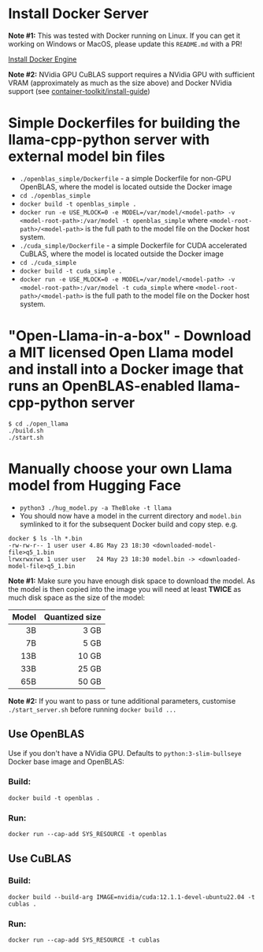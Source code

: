 # Install Docker Server

**Note #1:** This was tested with Docker running on Linux. If you can get it working on Windows or MacOS, please update this `README.md` with a PR!

[Install Docker Engine](https://docs.docker.com/engine/install)

**Note #2:** NVidia GPU CuBLAS support requires a NVidia GPU with sufficient VRAM (approximately as much as the size above) and Docker NVidia support (see [container-toolkit/install-guide](https://docs.nvidia.com/datacenter/cloud-native/container-toolkit/install-guide.html))

# Simple Dockerfiles for building the llama-cpp-python server with external model bin files
- `./openblas_simple/Dockerfile` - a simple Dockerfile for non-GPU OpenBLAS, where the model is located outside the Docker image
 - `cd ./openblas_simple`
 - `docker build -t openblas_simple .`
 - `docker run -e USE_MLOCK=0 -e MODEL=/var/model/<model-path> -v <model-root-path>:/var/model -t openblas_simple`
   where `<model-root-path>/<model-path>` is the full path to the model file on the Docker host system.
- `./cuda_simple/Dockerfile` - a simple Dockerfile for CUDA accelerated CuBLAS, where the model is located outside the Docker image
 - `cd ./cuda_simple`
 - `docker build -t cuda_simple .`
 - `docker run -e USE_MLOCK=0 -e MODEL=/var/model/<model-path> -v <model-root-path>:/var/model -t cuda_simple`
   where `<model-root-path>/<model-path>` is the full path to the model file on the Docker host system.

# "Open-Llama-in-a-box" - Download a MIT licensed Open Llama model and install into a Docker image that runs an OpenBLAS-enabled llama-cpp-python server
```
$ cd ./open_llama
./build.sh
./start.sh
```

# Manually choose your own Llama model from Hugging Face
- `python3 ./hug_model.py -a TheBloke -t llama`
- You should now have a model in the current directory and `model.bin` symlinked to it for the subsequent Docker build and copy step. e.g.
```
docker $ ls -lh *.bin
-rw-rw-r-- 1 user user 4.8G May 23 18:30 <downloaded-model-file>q5_1.bin
lrwxrwxrwx 1 user user   24 May 23 18:30 model.bin -> <downloaded-model-file>q5_1.bin
```
**Note #1:** Make sure you have enough disk space to download the model. As the model is then copied into the image you will need at least
**TWICE** as much disk space as the size of the model:

| Model |  Quantized size |
|------:|----------------:|
|    3B |            3 GB |
|    7B |            5 GB |
|   13B |           10 GB |
|   33B |           25 GB |
|   65B |           50 GB |

**Note #2:** If you want to pass or tune additional parameters, customise `./start_server.sh` before running `docker build ...`

## Use OpenBLAS
Use if you don't have a NVidia GPU. Defaults to `python:3-slim-bullseye` Docker base image and OpenBLAS:
### Build:
`docker build -t openblas .`
### Run:
`docker run --cap-add SYS_RESOURCE -t openblas`

## Use CuBLAS
### Build:
`docker build --build-arg IMAGE=nvidia/cuda:12.1.1-devel-ubuntu22.04 -t cublas .`
### Run:
`docker run --cap-add SYS_RESOURCE -t cublas`
